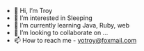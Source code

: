 - 👋 Hi, I’m Troy
- 👀 I’m interested in Sleeping
- 🌱 I’m currently learning Java, Ruby, web
- 💞️ I’m looking to collaborate on ...
- 📫 How to reach me - yotroy@foxmail.com

<!---
acb20jz/acb20jz is a ✨ special ✨ repository because its `README.md` (this file) appears on your GitHub profile.
You can click the Preview link to take a look at your changes.
--->
